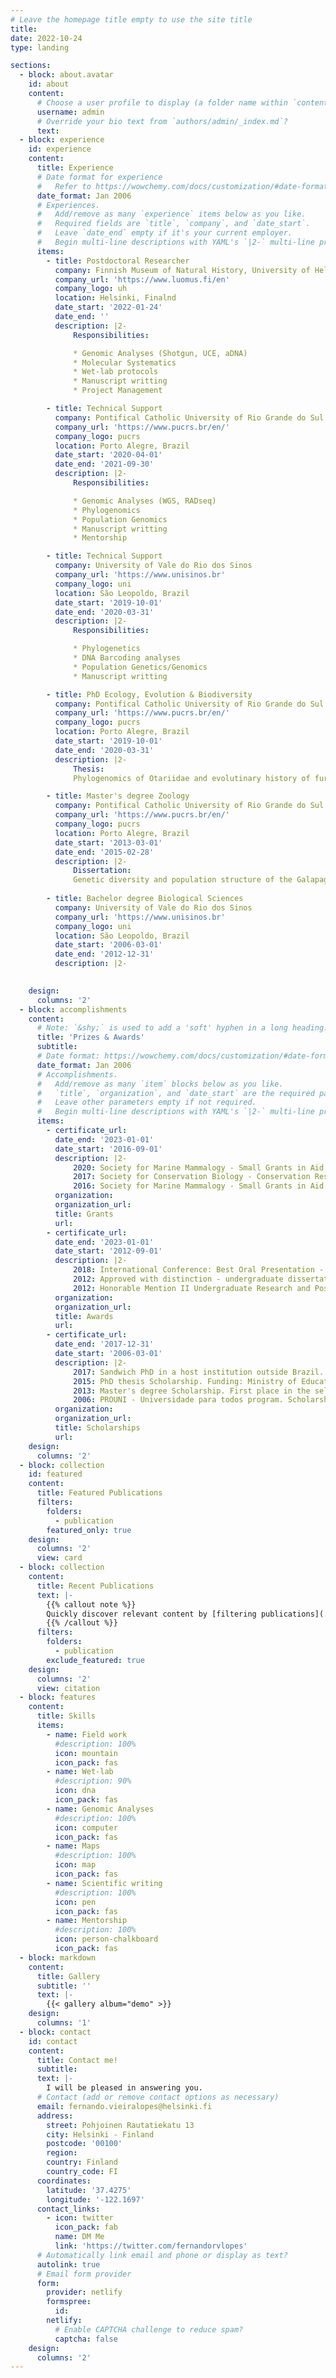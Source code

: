 ```yaml
---
# Leave the homepage title empty to use the site title
title:
date: 2022-10-24
type: landing

sections:
  - block: about.avatar
    id: about
    content:
      # Choose a user profile to display (a folder name within `content/authors/`)
      username: admin
      # Override your bio text from `authors/admin/_index.md`?
      text:
  - block: experience
    id: experience
    content:
      title: Experience
      # Date format for experience
      #   Refer to https://wowchemy.com/docs/customization/#date-format
      date_format: Jan 2006
      # Experiences.
      #   Add/remove as many `experience` items below as you like.
      #   Required fields are `title`, `company`, and `date_start`.
      #   Leave `date_end` empty if it's your current employer.
      #   Begin multi-line descriptions with YAML's `|2-` multi-line prefix.
      items:
        - title: Postdoctoral Researcher
          company: Finnish Museum of Natural History, University of Helsinki
          company_url: 'https://www.luomus.fi/en'
          company_logo: uh
          location: Helsinki, Finalnd
          date_start: '2022-01-24'
          date_end: ''
          description: |2-
              Responsibilities:

              * Genomic Analyses (Shotgun, UCE, aDNA)
              * Molecular Systematics
              * Wet-lab protocols
              * Manuscript writting
              * Project Management

        - title: Technical Support
          company: Pontifical Catholic University of Rio Grande do Sul
          company_url: 'https://www.pucrs.br/en/'
          company_logo: pucrs
          location: Porto Alegre, Brazil
          date_start: '2020-04-01'
          date_end: '2021-09-30'
          description: |2-
              Responsibilities:

              * Genomic Analyses (WGS, RADseq)
              * Phylogenomics
              * Population Genomics
              * Manuscript writting
              * Mentorship

        - title: Technical Support
          company: University of Vale do Rio dos Sinos
          company_url: 'https://www.unisinos.br'
          company_logo: uni
          location: São Leopoldo, Brazil
          date_start: '2019-10-01'
          date_end: '2020-03-31'
          description: |2-
              Responsibilities:

              * Phylogenetics
              * DNA Barcoding analyses
              * Population Genetics/Genomics
              * Manuscript writting

        - title: PhD Ecology, Evolution & Biodiversity
          company: Pontifical Catholic University of Rio Grande do Sul
          company_url: 'https://www.pucrs.br/en/'
          company_logo: pucrs
          location: Porto Alegre, Brazil
          date_start: '2019-10-01'
          date_end: '2020-03-31'
          description: |2-
              Thesis:
              Phylogenomics of Otariidae and evolutinary history of fur seals of South America

        - title: Master's degree Zoology
          company: Pontifical Catholic University of Rio Grande do Sul
          company_url: 'https://www.pucrs.br/en/'
          company_logo: pucrs
          location: Porto Alegre, Brazil
          date_start: '2013-03-01'
          date_end: '2015-02-28'
          description: |2-
              Dissertation:
              Genetic diversity and population structure of the Galapagos fur seal, Arctocephalus galapagoensis
     
        - title: Bachelor degree Biological Sciences
          company: University of Vale do Rio dos Sinos
          company_url: 'https://www.unisinos.br'
          company_logo: uni
          location: São Leopoldo, Brazil
          date_start: '2006-03-01'
          date_end: '2012-12-31'
          description: |2-

 
    design:
      columns: '2'
  - block: accomplishments
    content:
      # Note: `&shy;` is used to add a 'soft' hyphen in a long heading.
      title: 'Prizes & Awards'
      subtitle:
      # Date format: https://wowchemy.com/docs/customization/#date-format
      date_format: Jan 2006
      # Accomplishments.
      #   Add/remove as many `item` blocks below as you like.
      #   `title`, `organization`, and `date_start` are the required parameters.
      #   Leave other parameters empty if not required.
      #   Begin multi-line descriptions with YAML's `|2-` multi-line prefix.
      items:
        - certificate_url:
          date_end: '2023-01-01'
          date_start: '2016-09-01'
          description: |2-
              2020: Society for Marine Mammalogy - Small Grants in Aid of Research <br>
              2017: Society for Conservation Biology - Conservation Research Small Grants Program <br>
              2016: Society for Marine Mammalogy - Small Grants in Aid of Research 
          organization: 
          organization_url:
          title: Grants
          url:
        - certificate_url:
          date_end: '2023-01-01'
          date_start: '2012-09-01'
          description: |2-
              2018: International Conference: Best Oral Presentation - Robin Best Award, 12º SOLAMAC, Lima - Peru <br>
              2012: Approved with distinction - undergraduate dissertation, UNISINOS, São Leopoldo - Brazil <br>
              2012: Honorable Mention II Undergraduate Research and Post-graduate Conference & XIX Fair of Undergraduate Research, UNISINOS, São Leopoldo - Brazil
          organization: 
          organization_url:
          title: Awards
          url:
        - certificate_url:
          date_end: '2017-12-31'
          date_start: '2006-03-01'
          description: |2-
              2017: Sandwich PhD in a host institution outside Brazil. Funding: Ministry of Education of Brazil - CAPES <br>
              2015: PhD thesis Scholarship. Funding: Ministry of Education of Brazil - CAPES <br>
              2013: Master's degree Scholarship. First place in the selective process to perform a master’s degree dissertation. Funding: Ministry of Science and Technology of Brazil - CNPq <br>
              2006: PROUNI - Universidade para todos program. Scholarship to cover the course of Biological Sciences. Funding: Ministry of Education of Brazil 
          organization: 
          organization_url:
          title: Scholarships
          url:
    design:
      columns: '2'
  - block: collection
    id: featured
    content:
      title: Featured Publications
      filters:
        folders:
          - publication
        featured_only: true
    design:
      columns: '2'
      view: card
  - block: collection
    content:
      title: Recent Publications
      text: |-
        {{% callout note %}}
        Quickly discover relevant content by [filtering publications](./publication/).
        {{% /callout %}}
      filters:
        folders:
          - publication
        exclude_featured: true
    design:
      columns: '2'
      view: citation
  - block: features
    content:
      title: Skills
      items:
        - name: Field work
          #description: 100%
          icon: mountain
          icon_pack: fas
        - name: Wet-lab
          #description: 90%
          icon: dna
          icon_pack: fas
        - name: Genomic Analyses
          #description: 100%
          icon: computer
          icon_pack: fas
        - name: Maps
          #description: 100%
          icon: map
          icon_pack: fas 
        - name: Scientific writing
          #description: 100%
          icon: pen
          icon_pack: fas
        - name: Mentorship
          #description: 100%
          icon: person-chalkboard
          icon_pack: fas
  - block: markdown
    content:
      title: Gallery
      subtitle: ''
      text: |-
        {{< gallery album="demo" >}}
    design:
      columns: '1'
  - block: contact
    id: contact
    content:
      title: Contact me!
      subtitle:
      text: |-
        I will be pleased in answering you.
      # Contact (add or remove contact options as necessary)
      email: fernando.vieiralopes@helsinki.fi
      address:
        street: Pohjoinen Rautatiekatu 13
        city: Helsinki - Finland
        postcode: '00100'
        region:
        country: Finland
        country_code: FI
      coordinates:
        latitude: '37.4275'
        longitude: '-122.1697'
      contact_links:
        - icon: twitter
          icon_pack: fab
          name: DM Me
          link: 'https://twitter.com/fernandorvlopes'
      # Automatically link email and phone or display as text?
      autolink: true
      # Email form provider
      form:
        provider: netlify
        formspree:
          id:
        netlify:
          # Enable CAPTCHA challenge to reduce spam?
          captcha: false
    design:
      columns: '2'    
---
```

